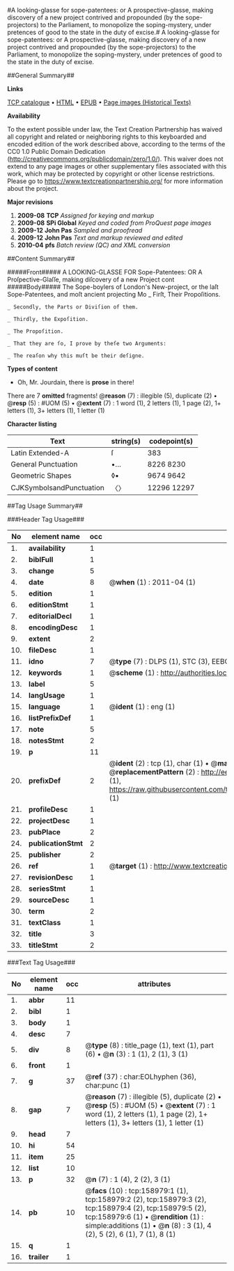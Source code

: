 #A looking-glasse for sope-patentees: or A prospective-glasse, making discovery of a new project contrived and propounded (by the sope-projectors) to the Parliament, to monopolize the soping-mystery, under pretences of good to the state in the duty of excise.#
A looking-glasse for sope-patentees: or A prospective-glasse, making discovery of a new project contrived and propounded (by the sope-projectors) to the Parliament, to monopolize the soping-mystery, under pretences of good to the state in the duty of excise.

##General Summary##

**Links**

[TCP catalogue](http://www.ota.ox.ac.uk/tcp/)  • 
[HTML](http://tei.it.ox.ac.uk/tcp/Texts-HTML/free/A88/A88529.html)  • 
[EPUB](http://tei.it.ox.ac.uk/tcp/Texts-EPUB/free/A88/A88529.epub) • 
[Page images (Historical Texts)](https://historicaltexts.jisc.ac.uk/eebo-99861254e)

**Availability**

To the extent possible under law, the Text Creation Partnership has waived all copyright and related or neighboring rights to this keyboarded and encoded edition of the work described above, according to the terms of the CC0 1.0 Public Domain Dedication (http://creativecommons.org/publicdomain/zero/1.0/). This waiver does not extend to any page images or other supplementary files associated with this work, which may be protected by copyright or other license restrictions. Please go to https://www.textcreationpartnership.org/ for more information about the project.

**Major revisions**

1. __2009-08__ __TCP__ *Assigned for keying and markup*
1. __2009-08__ __SPi Global__ *Keyed and coded from ProQuest page images*
1. __2009-12__ __John Pas__ *Sampled and proofread*
1. __2009-12__ __John Pas__ *Text and markup reviewed and edited*
1. __2010-04__ __pfs__ *Batch review (QC) and XML conversion*

##Content Summary##

#####Front#####
A LOOKING-GLASSE FOR Sope-Patentees: OR A Proſpective-Glaſſe, making diſcovery of a new Project cont
#####Body#####
The Sope-boylers of London's New-project, or the laſt Sope-Patentees, and moſt ancient projecting Mo
    _ Firſt, Their Propoſitions.

    _ Secondly, the Parts or Diviſion of them.

    _ Thirdly, the Expoſition.

    _ The Propoſition.

    _ That they are ſo, I prove by theſe two Arguments:

    _ The reaſon why this muſt be their deſigne.

**Types of content**

  * Oh, Mr. Jourdain, there is **prose** in there!

There are 7 **omitted** fragments! 
 @__reason__ (7) : illegible (5), duplicate (2)  •  @__resp__ (5) : #UOM (5)  •  @__extent__ (7) : 1 word (1), 2 letters (1), 1 page (2), 1+ letters (1), 3+ letters (1), 1 letter (1)

**Character listing**


|Text|string(s)|codepoint(s)|
|---|---|---|
|Latin Extended-A|ſ|383|
|General Punctuation|•…|8226 8230|
|Geometric Shapes|◊▪|9674 9642|
|CJKSymbolsandPunctuation|〈〉|12296 12297|

##Tag Usage Summary##

###Header Tag Usage###

|No|element name|occ|attributes|
|---|---|---|---|
|1.|__availability__|1||
|2.|__biblFull__|1||
|3.|__change__|5||
|4.|__date__|8| @__when__ (1) : 2011-04 (1)|
|5.|__edition__|1||
|6.|__editionStmt__|1||
|7.|__editorialDecl__|1||
|8.|__encodingDesc__|1||
|9.|__extent__|2||
|10.|__fileDesc__|1||
|11.|__idno__|7| @__type__ (7) : DLPS (1), STC (3), EEBO-CITATION (1), PROQUEST (1), VID (1)|
|12.|__keywords__|1| @__scheme__ (1) : http://authorities.loc.gov/ (1)|
|13.|__label__|5||
|14.|__langUsage__|1||
|15.|__language__|1| @__ident__ (1) : eng (1)|
|16.|__listPrefixDef__|1||
|17.|__note__|5||
|18.|__notesStmt__|2||
|19.|__p__|11||
|20.|__prefixDef__|2| @__ident__ (2) : tcp (1), char (1)  •  @__matchPattern__ (2) : ([0-9\-]+):([0-9IVX]+) (1), (.+) (1)  •  @__replacementPattern__ (2) : http://eebo.chadwyck.com/downloadtiff?vid=$1&page=$2 (1), https://raw.githubusercontent.com/textcreationpartnership/Texts/master/tcpchars.xml#$1 (1)|
|21.|__profileDesc__|1||
|22.|__projectDesc__|1||
|23.|__pubPlace__|2||
|24.|__publicationStmt__|2||
|25.|__publisher__|2||
|26.|__ref__|1| @__target__ (1) : http://www.textcreationpartnership.org/docs/. (1)|
|27.|__revisionDesc__|1||
|28.|__seriesStmt__|1||
|29.|__sourceDesc__|1||
|30.|__term__|2||
|31.|__textClass__|1||
|32.|__title__|3||
|33.|__titleStmt__|2||


###Text Tag Usage###

|No|element name|occ|attributes|
|---|---|---|---|
|1.|__abbr__|11||
|2.|__bibl__|1||
|3.|__body__|1||
|4.|__desc__|7||
|5.|__div__|8| @__type__ (8) : title_page (1), text (1), part (6)  •  @__n__ (3) : 1 (1), 2 (1), 3 (1)|
|6.|__front__|1||
|7.|__g__|37| @__ref__ (37) : char:EOLhyphen (36), char:punc (1)|
|8.|__gap__|7| @__reason__ (7) : illegible (5), duplicate (2)  •  @__resp__ (5) : #UOM (5)  •  @__extent__ (7) : 1 word (1), 2 letters (1), 1 page (2), 1+ letters (1), 3+ letters (1), 1 letter (1)|
|9.|__head__|7||
|10.|__hi__|54||
|11.|__item__|25||
|12.|__list__|10||
|13.|__p__|32| @__n__ (7) : 1 (4), 2 (2), 3 (1)|
|14.|__pb__|10| @__facs__ (10) : tcp:158979:1 (1), tcp:158979:2 (2), tcp:158979:3 (2), tcp:158979:4 (2), tcp:158979:5 (2), tcp:158979:6 (1)  •  @__rendition__ (1) : simple:additions (1)  •  @__n__ (8) : 3 (1), 4 (2), 5 (2), 6 (1), 7 (1), 8 (1)|
|15.|__q__|1||
|16.|__trailer__|1||
